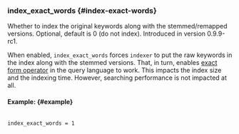### index_exact_words {#index-exact-words}

Whether to index the original keywords along with the stemmed/remapped versions. Optional, default is 0 (do not index). Introduced in version 0.9.9-rc1.

When enabled, `index_exact_words` forces `indexer` to put the raw keywords in the index along with the stemmed versions. That, in turn, enables [exact form operator](../../extended_query_syntax.md) in the query language to work. This impacts the index size and the indexing time. However, searching performance is not impacted at all.

#### Example: {#example}

```

index_exact_words = 1

```